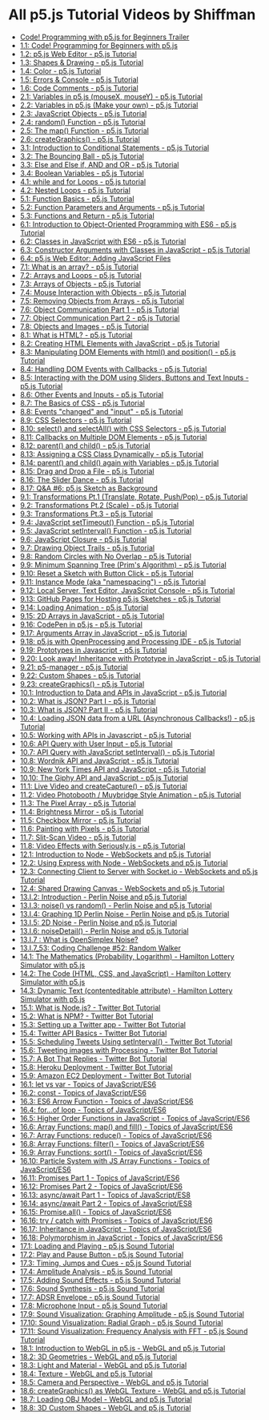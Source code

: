 # All p5.js Tutorial Videos by Shiffman

-   [Code! Programming with p5.js for Beginners Trailer](00_Code!-Programming-with-p5js-for-Beginners-Trailer.md)
-   [1.1: Code! Programming for Beginners with p5.js](1.1_Code!-Programming-for-Beginners-with-p5js.md)
-   [1.2: p5.js Web Editor - p5.js Tutorial](1.2_p5.js-Web-Editor-p5.js-Tutorial.md)
-   [1.3: Shapes & Drawing - p5.js Tutorial](1.3_Shapes-%26-Drawing-p5js-Tutorial.md)
-   [1.4: Color - p5.js Tutorial](1.4_Color-p5js-Tutorial.md)
-   [1.5: Errors & Console - p5.js Tutorial](1.5_Errors-%26-Console-Tutorial.md)
-   [1.6: Code Comments - p5.js Tutorial](1.6_Code%20Comments-Tutorial.md)
-   [2.1: Variables in p5.js (mouseX, mouseY) - p5.js Tutorial](2.1_Variables-in-p5js-(mouseX-mouseY)-Tutorial.md)
-   [2.2: Variables in p5.js (Make your own) - p5.js Tutorial](2.2_Variables-in-p5js-(Make-your-own)-Tutorial.md)
-   [2.3: JavaScript Objects - p5.js Tutorial](2.3_JavaScript-Objects-p5js-Tutorial.md)
-   [2.4: random() Function - p5.js Tutorial](2.4_random()-Function-p5js-Tutorial.md)
-   [2.5: The map() Function - p5.js Tutorial](2.5_The-map()-Function-p5js-Tutorial.md)
-   [2.6: createGraphics() - p5.js Tutorial](2.6_createGraphics()-p5js-Tutorial.md)
-   [3.1: Introduction to Conditional Statements - p5.js Tutorial](3.1_Introduction-to-Conditional-Statements-p5js-Tutorial.md)
-   [3.2: The Bouncing Ball - p5.js Tutorial](3.2_The%20Bouncing-Ball-p5js-Tutorial.md/)
-   [3.3: Else and Else if, AND and OR - p5.js Tutorial](3.3_Else-and-Else-if-AND-and-OR-p5js-Tutorial.md)
-   [3.4: Boolean Variables - p5.js Tutorial](3.4_Boolean-Variables-p5js-Tutorial.md)
-   [4.1: while and for Loops - p5.js tutorial](4.1_while-and-for-Loops-p5js-Tutorial.md)
-   [4.2: Nested Loops - p5.js Tutorial](4.2_Nested-Loops-p5js-Tutorial.md)
-   [5.1: Function Basics - p5.js Tutorial](5.1_Function-Basics-p5js-Tutorial.md)
-   [5.2: Function Parameters and Arguments - p5.js Tutorial](5.2_Function-Parameters-and-Arguments-p5js-Tutorial.md)
-   [5.3: Functions and Return - p5.js Tutorial](5.3_Function-Parameters-and-Arguments-p5js-Tutorial.md)
-   [6.1: Introduction to Object-Oriented Programming with ES6 - p5.js Tutorial](6.1_Introduction-to-Object-Oriented-Programming-with-ES6-p5js-Tutorial.md)
-   [6.2: Classes in JavaScript with ES6 - p5.js Tutorial](6.2_Classes-in-JavaScript-with-ES6-p5js-Tutorial.md)
-   [6.3: Constructor Arguments with Classes in JavaScript - p5.js Tutorial](6.3_Constructor-Arguments-with-Classes-in-JavaScript-p5js-Tutorial.md)
-   [6.4: p5.js Web Editor: Adding JavaScript Files](6.4_Web-Editor-Adding-JavaScript-Files-p5js-Tutorial.md)
-   [7.1: What is an array? - p5.js Tutorial](7.1_What-is-an-array-p5js-Tutorial.md)
-   [7.2: Arrays and Loops - p5.js Tutorial](7.2_Arrays-and-Loops-p5js-Tutorial.md)
-   [7.3: Arrays of Objects - p5.js Tutorial](7.3_Arrays-of-Objects-p5js-Tutorial.md)
-   [7.4: Mouse Interaction with Objects - p5.js Tutorial](7.4_Mouse-Interaction-with-Objects-p5js-Tutorial.md)
-   [7.5: Removing Objects from Arrays - p5.js Tutorial](7.5_Removing-Objects-from-Arrays-p5js-Tutorial.md)
-   [7.6: Object Communication Part 1 - p5.js Tutorial](7.6.1_Object-Communication-Part-1-p5js-Tutorial.md)
-   [7.7: Object Communication Part 2 - p5.js Tutorial](7.7_Object-Communication-Part-2-p5js-Tutorial.md)
-   [7.8: Objects and Images - p5.js Tutorial](7.8_Objects-and-Images-p5js-Tutorial.md)
-   [8.1: What is HTML? - p5.js Tutorial](8.1_What-is-HTML-p5js-Tutorial.md)
-   [8.2: Creating HTML Elements with JavaScript - p5.js Tutorial](8.2_Creating-HTML-Elements-with-JavaScript-p5js-Tutorial.md)
-   [8.3: Manipulating DOM Elements with html() and position() - p5.js Tutorial](8.3_Manipulating-DOM-Elements-with-html()-and-position()-p5js-Tutorial.md)
-   [8.4: Handling DOM Events with Callbacks - p5.js Tutorial](8.4_Handling-DOM-Events-with-Callbacks-p5js-Tutorial.md)
-   [8.5: Interacting with the DOM using Sliders, Buttons and Text Inputs - p5.js Tutorial](8.5_Interacting-with-the-DOM-using-Sliders-Buttons-and-Text-Inputs-p5js-Tutorial.md)
-   [8.6: Other Events and Inputs - p5.js Tutorial](8.6_Other-Events-and-Inputs-p5js-Tutorial.md)
-   [8.7: The Basics of CSS - p5.js Tutorial](8.7_The%20Basics-of-CSS-p5js-Tutorial.md)
-   [8.8: Events "changed" and "input" - p5.js Tutorial](8.8_Events-changed-and-input-p5js-Tutorial.md)
-   [8.9: CSS Selectors - p5.js Tutorial](8.9_CSS-Selectors-p5js-Tutorial.md)
-   [8.10: select() and selectAll() with CSS Selectors - p5.js Tutorial](8.10_select()-and-selectAll()-with-CSS-Selectors-Tutorial.md)
-   [8.11: Callbacks on Multiple DOM Elements - p5.js Tutorial](8.11_Callbacks-on-Multiple-DOM-Elements-p5js-Tutorial.md)
-   [8.12: parent() and child() - p5.js Tutorial](8.12_parent()-and-child()-p5js-Tutorial.md)
-   [8.13: Assigning a CSS Class Dynamically - p5.js Tutorial](8.13_Assigning-a-CSS-Class-Dynamically-p5js-Tutorial.md)
-   [8.14: parent() and child() again with Variables - p5.js Tutorial](8.14_parent()-and-child()-again-with-Variables-p5js-Tutorial.md)
-   [8.15: Drag and Drop a File - p5.js Tutorial](8.15_Drag-and-Drop-a-File-p5js-Tutorial.md)
-   [8.16: The Slider Dance - p5.js Tutorial](8.16_The-Slider-Dance-p5js-Tutorial.md)
-   [8.17: Q&A #6: p5.js Sketch as Background](8.17_Q%26A-%236-p5js-Sketch-as-Background.md)
-   [9.1: Transformations Pt.1 (Translate, Rotate, Push/Pop) - p5.js Tutorial](9.1-Transformations-Pt-1-(Translate_Rotate_Push-Pop)-p5js-Tutorial.md)
-   [9.2: Transformations Pt.2 (Scale) - p5.js Tutorial](9.2-Transformations-Pt-2-(Scale)-p5js-Tutorial.md)
-   [9.3: Transformations Pt.3 - p5.js Tutorial](9.3-Transformations-Pt-3-p5js-Tutorial.md)
-   [9.4: JavaScript setTimeout() Function - p5.js Tutorial](9.4-JavaScript-setTimeout()-Function-p5js-Tutorial.md)
-   [9.5: JavaScript setInterval() Function - p5.js Tutorial](9.5-JavaScript-setInterval()-Function-p5js-Tutorial.md)
-   [9.6: JavaScript Closure - p5.js Tutorial](9.6-JavaScript-Closure-p5js-Tutorial.md)
-   [9.7: Drawing Object Trails - p5.js Tutorial](9.7-Drawing-Object-Trails-p5js-Tutorial.md)
-   [9.8: Random Circles with No Overlap - p5.js Tutorial](9.8-Random-Circles-with-No-Overlap-p5js-Tutorial.md)
-   [9.9: Minimum Spanning Tree (Prim's Algorithm) - p5.js Tutorial](9.9-Minimum-Spanning-Tree-(Prim's-Algorithm)-p5js-Tutorial.md)
-   [9.10: Reset a Sketch with Button Click - p5.js Tutorial](9.10-Reset-a-Sketch-with-Button-Click-p5js-Tutorial.md)
-   [9.11: Instance Mode (aka "namespacing") - p5.js Tutorial](9.11-Instance-Mode-(aka-%22namespacing%22)-p5js-Tutorial.md)
-   [9.12: Local Server, Text Editor, JavaScript Console - p5.js Tutorial](9.12-Local-Server-Text-Editor-JavaScript-Console-p5js-Tutorial.md)
-   [9.13: GitHub Pages for Hosting p5.js Sketches - p5.js Tutorial](9.13-GitHub-Pages-for-Hosting-p5js-Sketches-p5js-Tutorial.md)
-   [9.14: Loading Animation - p5.js Tutorial](9.14-Loading-Animation-p5js-Tutorial.md)
-   [9.15: 2D Arrays in JavaScript - p5.js Tutorial](9.15-2D-Arrays-in-JavaScript-p5js-Tutorial.md)
-   [9.16: CodePen in p5.js - p5.js Tutorial](9.16-CodePen-n-p5js-p5js-Tutorial.md)
-   [9.17: Arguments Array in JavaScript - p5.js Tutorial](9.17-Arguments-Array-in-JavaScript-p5js-Tutorial.md)
-   [9.18: p5.js with OpenProcessing and Processing IDE - p5.js Tutorial](9.18-p5js-with-OpenProcessing-and-Processing-DE-p5js-Tutorial.md)
-   [9.19: Prototypes in Javascript - p5.js Tutorial](9.19-Prototypes-in-Javascript-p5js-Tutorial.md)
-   [9.20: Look away! Inheritance with Prototype in JavaScript - p5.js Tutorial](9.20-Look-away!-Inheritance-with-Prototype-in-JavaScript-p5js-Tutorial.md)
-   [9.21: p5-manager - p5.js Tutorial](9.21-p5-manager-p5js-Tutorial.md)
-   [9.22: Custom Shapes - p5.js Tutorial](9.22-Custom-Shapes-p5js-Tutorial.md)
-   [9.23: createGraphics() - p5.js Tutorial](9.23-createGraphics()-p5js-Tutorial.md)
-   [10.1: Introduction to Data and APIs in JavaScript - p5.js Tutorial](10.1-Introduction-to-Data-and-APIs-in-JavaScript-p5js-Tutorial.md)
-   [10.2: What is JSON? Part I - p5.js Tutorial](10.2-What-is-JSON-Part-I-p5js-Tutorial.md)
-   [10.3: What is JSON? Part II - p5.js Tutorial](10.3-What-is-JSON-Part-II-p5js-Tutorial.md)
-   [10.4: Loading JSON data from a URL (Asynchronous Callbacks!) - p5.js Tutorial](10.4-Loading-JSON-data-from-a-URL-(Asynchronous_Callbacks!)-p5js-Tutorial.md)
-   [10.5: Working with APIs in Javascript - p5.js Tutorial](10.5-Working-with-APIs-in-Javascript-p5js-Tutorial.md)
-   [10.6: API Query with User Input - p5.js Tutorial](10.6-API-Query-with-User-Input-p5js-Tutorial.md)
-   [10.7: API Query with JavaScript setInterval() - p5.js Tutorial](10.7-API-Query-with-JavaScript-setInterval()-p5js-Tutorial.md)
-   [10.8: Wordnik API and JavaScript - p5.js Tutorial](10.8-Wordnik-API-and-JavaScript-p5js-Tutorial.md)
-   [10.9: New York Times API and JavaScript - p5.js Tutorial](10.9-New-York-Times-API-and-JavaScript-p5js-Tutorial.md)
-   [10.10: The Giphy API and JavaScript - p5.js Tutorial](10.10-The-Giphy-API-and-JavaScript-p5js-Tutorial.md)
-   [11.1: Live Video and createCapture() - p5.js Tutorial](11.1-The-Giphy-API-and-JavaScript-p5js-Tutorial.md)
-   [11.2: Video Photobooth / Muybridge Style Animation - p5.js Tutorial](11.2-Video-Photobooth-Muybridge-Style-Animation-p5js-Tutorial.md)
-   [11.3: The Pixel Array - p5.js Tutorial](11.3-The-Pixel-Array-p5js-Tutorial.md)
-   [11.4: Brightness Mirror - p5.js Tutorial](11.4-Brightness-Mirror-p5js-Tutorial.md)
-   [11.5: Checkbox Mirror - p5.js Tutorial](11.5-Checkbox-Mirror-p5js-Tutorial.md)
-   [11.6: Painting with Pixels - p5.js Tutorial](11.6-Painting-with-Pixels-p5js-Tutorial.md)
-   [11.7: Slit-Scan Video - p5.js Tutorial](11.7-Slit-Scan-Video-p5js-Tutorial.md)
-   [11.8: Video Effects with Seriously.js - p5.js Tutorial](11.8-Video-Effects-with-Seriously.js-p5js-Tutorial.md)
-   [12.1: Introduction to Node - WebSockets and p5.js Tutorial](12.1-Introduction-to-Node-WebSockets-and-p5js-Tutorial.md)
-   [12.2: Using Express with Node - WebSockets and p5.js Tutorial](12.2-Using%20Express-with-Node-WebSockets-and-p5js-Tutorial.md)
-   [12.3: Connecting Client to Server with Socket.io - WebSockets and p5.js Tutorial](12.3-Connecting-Client-to-Server%20with-Socket.io-WebSockets-and-p5js-Tutorial.md)
-   [12.4: Shared Drawing Canvas - WebSockets and p5.js Tutorial](12.4-Shared-Drawing-Canvas-WebSockets-and-p5js-Tutorial.md)
-   [13.I.2: Introduction - Perlin Noise and p5.js Tutorial](13.I.2-Introduction-Perlin-Noise-and-p5js-Tutorial.md)
-   [13.I.3: noise() vs random() - Perlin Noise and p5.js Tutorial](13.I.3-noise()_vs_random()-Perlin-Noise-and-p5js-Tutorial.md)
-   [13.I.4: Graphing 1D Perlin Noise - Perlin Noise and p5.js Tutorial](13.I.4-Graphing-1D-Perlin-Noise-Perlin-Noise-and-p5js-Tutorial.md)
-   [13.I.5: 2D Noise - Perlin Noise and p5.js Tutorial](13.I.5-2D-Noise-Perlin-Noise-and-p5js-Tutorial.md)
-   [13.I.6: noiseDetail() - Perlin Noise and p5.js Tutorial](13.I.6-noiseDetail()-Perlin-Noise-and-p5js-Tutorial.md)
-   [13.I.7 : What is OpenSimplex Noise?](13.I.7-What-is-OpenSimplex-Noise%3F-Perlin-Noise-and-p5js-Tutorial.md)
-   [13.I.7_53: Coding Challenge #52: Random Walker](13.I.7_53-Random-Walker-Coding-Challenge_52.md)
-   [14.1: The Mathematics (Probability, Logarithm) - Hamilton Lottery Simulator with p5.js](14.1-The-Mathematics-(Probability_Logarithm)-Hamilton-Lottery-Simulator-with-p5js.md)
-   [14.2: The Code (HTML, CSS, and JavaScript) - Hamilton Lottery Simulator with p5.js](14.2-The-Code-(HTML_CSS_and_JavaScript)-Hamilton-Lottery-Simulator-with-p5js.md)
-   [14.3: Dynamic Text (contenteditable attribute) - Hamilton Lottery Simulator with p5.js](14.3-Dynamic-Text-(contenteditable_attribute)-Hamilton-Lottery-Simulator-with-p5js.md)
-   [15.1: What is Node.js? - Twitter Bot Tutorial](15.1-What-is-Nodejs%3F-Twitter-Bot-Tutorial.md)
-   [15.2: What is NPM? - Twitter Bot Tutorial](15.2-What-is-NPM%3F-Twitter-Bot-Tutorial.md)
-   [15.3: Setting up a Twitter app - Twitter Bot Tutorial](15.3-Setting-up-a-Twitter-app-Twitter-Bot-Tutorial.md)
-   [15.4: Twitter API Basics - Twitter Bot Tutorial](15.4-Twitter-API-Basics-Twitter-Bot-Tutorial.md)
-   [15.5: Scheduling Tweets Using setInterval() - Twitter Bot Tutorial](15.5-Scheduling-Tweets-Using-setInterval()-Twitter-Bot-Tutorial.md)
-   [15.6: Tweeting images with Processing - Twitter Bot Tutorial](15.6-Tweeting-images-with-Processing-Twitter-Bot-Tutorial.md)
-   [15.7: A Bot That Replies - Twitter Bot Tutorial](15.7-A-Bot-That-Replies-Twitter-Bot-Tutorial.md)
-   [15.8: Heroku Deployment - Twitter Bot Tutorial](15.8-Heroku-Deployment-Twitter-Bot-Tutorial.md)
-   [15.9: Amazon EC2 Deployment - Twitter Bot Tutorial](15.9-Amazon-EC2-Deployment-Twitter-Bot-Tutorial.md)
-   [16.1: let vs var - Topics of JavaScript/ES6](16.1-let-vs-var-Topics-of-JavaScript_ES6.md)
-   [16.2: const - Topics of JavaScript/ES6](16.2-const-Topics-of-JavaScript_ES6.md)
-   [16.3: ES6 Arrow Function - Topics of JavaScript/ES6](16.3-ES6-Arrow-Function-Topics-of-JavaScript_ES6.md)
-   [16.4: for...of loop - Topics of JavaScript/ES6](16.4-for...of-loop-Topics-of-JavaScript_ES6.md)
-   [16.5: Higher Order Functions in JavaScript - Topics of JavaScript/ES6](16.5-Higher-Order-Functions-in-JavaScript-Topics-of-JavaScript_ES6.md)
-   [16.6: Array Functions: map() and fill() - Topics of JavaScript/ES6](16.6-Array-Functions_map()-and-fill()-Topics-of-JavaScript_ES6.md)
-   [16.7: Array Functions: reduce() - Topics of JavaScript/ES6](16.7-Array-Functions_reduce()-Topics-of-JavaScript_ES6.md)
-   [16.8: Array Functions: filter() - Topics of JavaScript/ES6](16.8-Array-Functions_filter()-Topics-of-JavaScript_ES6.md)
-   [16.9: Array Functions: sort() - Topics of JavaScript/ES6](16.9-Array-Functions_sort()-Topics-of-JavaScript_ES6.md)
-   [16.10: Particle System with JS Array Functions - Topics of JavaScript/ES6](16.10-Particle-System-with-JS-Array-Functions-Topics-of-JavaScript_ES6.md)
-   [16.11: Promises Part 1 - Topics of JavaScript/ES6](16.11-Promises-Part-1-Topics-of-JavaScript_ES6.md)
-   [16.12: Promises Part 2 - Topics of JavaScript/ES6](16.12-Promises-Part-2-Topics-of-JavaScript_ES6.md)
-   [16.13: async/await Part 1 - Topics of JavaScript/ES8](16.13-async_await-Part-1-Topics-of-JavaScript_ES8.md)
-   [16.14: async/await Part 2 - Topics of JavaScript/ES8](16.14-async_await-Part-2-Topics-of-JavaScript_ES8.md)
-   [16.15: Promise.all() - Topics of JavaScript/ES6](16.15-Promise.all()-Topics-of-JavaScript_ES6.md)
-   [16.16: try / catch with Promises - Topics of JavaScript/ES6](16.16-try_catch-with-Promises-Topics-of-JavaScript_ES6.md)
-   [16.17: Inheritance in JavaScript - Topics of JavaScript/ES6](16.17-Inheritance-in-JavaScript-Topics-of-JavaScript_ES6.md)
-   [16.18: Polymorphism in JavaScript - Topics of JavaScript/ES6](16.18-Polymorphism-in-JavaScript-Topics-of-JavaScript_ES6.md)
-   [17.1: Loading and Playing - p5.js Sound Tutorial](17.1-Loading-and-Playing-p5js-Sound-Tutorial.md)
-   [17.2: Play and Pause Button - p5.js Sound Tutorial](17.2-Play-and-Pause-Button-p5js-Sound-Tutorial.md)
-   [17.3: Timing, Jumps and Cues - p5.js Sound Tutorial](17.3-Timing_Jumps-and-Cues-p5js-Sound-Tutorial.md)
-   [17.4: Amplitude Analysis - p5.js Sound Tutorial](17.4-Amplitude-Analysis-p5js-Sound-Tutorial.md)
-   [17.5: Adding Sound Effects - p5.js Sound Tutorial](17.5-Adding-Sound-Effects-p5js-Sound-Tutorial.md)
-   [17.6: Sound Synthesis - p5.js Sound Tutorial](17.6-Sound-Synthesis-p5js-Sound-Tutorial.md)
-   [17.7: ADSR Envelope - p5.js Sound Tutorial](17.7-ADSR-Envelope-p5js-Sound-Tutorial.md)
-   [17.8: Microphone Input - p5.js Sound Tutorial](17.8-Microphone-Input-p5js-Sound-Tutorial.md)
-   [17.9: Sound Visualization: Graphing Amplitude - p5.js Sound Tutorial](17.9-Sound-Visualization_Graphing-Amplitude-p5js-Sound-Tutorial.md)
-   [17.10: Sound Visualization: Radial Graph - p5.js Sound Tutorial](17.10-Sound-Visualization_Radial-Graph-p5js-Sound-Tutorial.md)
-   [17.11: Sound Visualization: Frequency Analysis with FFT - p5.js Sound Tutorial](17.11-Sound-Visualization_Frequency-Analysis-with-FFT-p5js-Sound-Tutorial.md)
-   [18.1: Introduction to WebGL in p5.js - WebGL and p5.js Tutorial](18.1-Introduction-to-WebGL-in-p5js-WebGL-and-p5js-Tutorial.md)
-   [18.2: 3D Geometries - WebGL and p5.js Tutorial](18.2-3D-Geometries-WebGL-and-p5js-Tutorial.md)
-   [18.3: Light and Material - WebGL and p5.js Tutorial](18.3-Light-and-Material-WebGL-and-p5js-Tutorial.md)
-   [18.4: Texture - WebGL and p5.js Tutorial](18.4-Texture-WebGL-and-p5js-Tutorial.md)
-   [18.5: Camera and Perspective - WebGL and p5.js Tutorial](18.5-Camera-and-Perspective-WebGL-and-p5js-Tutorial.md)
-   [18.6: createGraphics() as WebGL Texture - WebGL and p5.js Tutorial](18.6-createGraphics()-as-WebGL-Texture-WebGL-and-p5js-Tutorial.md)
-   [18.7: Loading OBJ Model - WebGL and p5.js Tutorial](18.7-Loading-OBJ-Model-WebGL-and-p5js-Tutorial.md)
-   [18.8: 3D Custom Shapes - WebGL and p5.js Tutorial](18.8-3D-Custom-Shapes-WebGL-and-p5js-Tutorial.md)